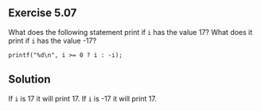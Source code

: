 ## Exercise 5.07

What does the following statement print if `i` has the value 17? What does it print if `i` has the value -17?

```
printf("%d\n", i >= 0 ? i : -i);
```

## Solution

If `i` is 17 it will print 17. If `i` is -17 it will print 17.